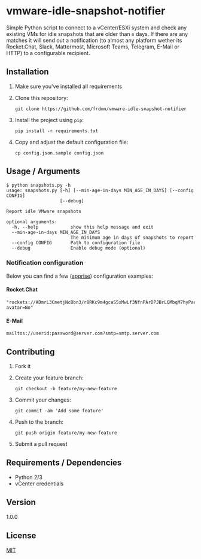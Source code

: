 # vmware-idle-snapshot-notifier

Simple Python script to connect to a vCenter/ESXi system and check any existing VMs for idle snapshots that are older than `n` days. If there are any matches it will send out a notification (to almost any platform wether its Rocket.Chat, Slack, Mattermost, Microsoft Teams, Telegram, E-Mail or HTTP) to a configurable recipient.

## Installation

1. Make sure you've installed all requirements
2. Clone this repository:

    ```shell
    git clone https://github.com/frdmn/vmware-idle-snapshot-notifier
    ```

3. Install the project using `pip`:

    ```shell
    pip install -r requirements.txt
    ```

4. Copy and adjust the default configuration file:

    ```shell
    cp config.json.sample config.json
    ```

## Usage / Arguments

```
$ python snapshots.py -h
usage: snapshots.py [-h] [--min-age-in-days MIN_AGE_IN_DAYS] [--config CONFIG]
                    [--debug]

Report idle VMware snapshots

optional arguments:
  -h, --help            show this help message and exit
  --min-age-in-days MIN_AGE_IN_DAYS
                        The minimum age in days of snapshots to report
  --config CONFIG       Path to configuration file
  --debug               Enable debug mode (optional)
```

### Notification configuration

Below you can find a few ([apprise](https://github.com/caronc/apprise#popular-notification-services)) configuration examples:

#### Rocket.Chat

```
"rockets://ADmrL3CmetjNcBbn3/r8RKc9m4gcaS5xMwLf3NfnPArDPJBrLQMbqM7hyParFYP7t8@rocketchat.iwelt.de/?avatar=No"
```

#### E-Mail

```
mailtos://userid:password@server.com?smtp=smtp.server.com
```

## Contributing

1. Fork it
2. Create your feature branch:

    ```shell
    git checkout -b feature/my-new-feature
    ```

3. Commit your changes:

    ```shell
    git commit -am 'Add some feature'
    ```

4. Push to the branch:

    ```shell
    git push origin feature/my-new-feature
    ```

5. Submit a pull request

## Requirements / Dependencies

* Python 2/3
* vCenter credentials

## Version

1.0.0

## License

[MIT](LICENSE)
